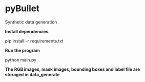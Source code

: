 # pyBullet
Synthetic data generation

**Install dependencies**

pip install -r requirements.txt

**Run the program**

python main.py

**The RGB images, mask images, bounding boxes and label file are storaged in data_generate**
